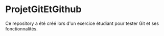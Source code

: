 # ProjetGitEtGithub

Ce repository a été créé lors d'un exercice étudiant pour tester Git et ses fonctionnalités.
